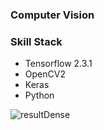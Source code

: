 ### Computer Vision
### Skill Stack
 - Tensorflow 2.3.1
 - OpenCV2
 - Keras
 - Python

![resultDense](https://user-images.githubusercontent.com/67354235/126072535-d537dc54-1916-4f4d-94b6-3e4804c55f04.png)
